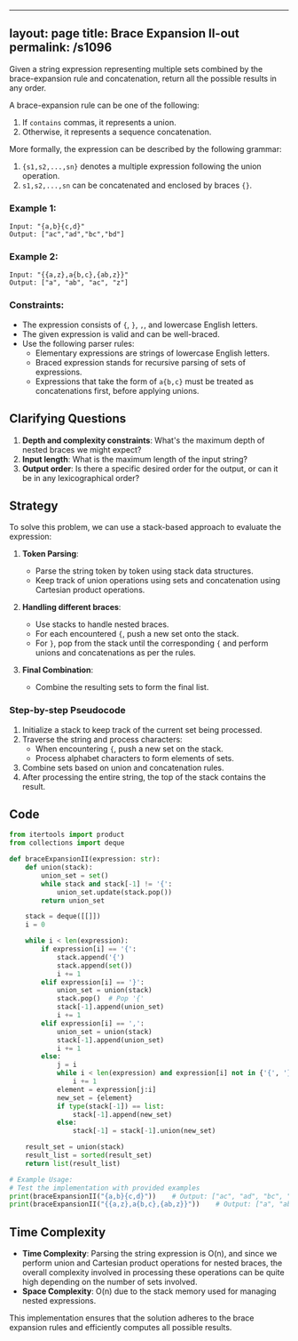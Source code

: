 
---
layout: page
title:  Brace Expansion II-out
permalink: /s1096
---

Given a string expression representing multiple sets combined by the brace-expansion rule and concatenation, return all the possible results in any order. 

A brace-expansion rule can be one of the following:

1. If `contains` commas, it represents a union.
2. Otherwise, it represents a sequence concatenation.

More formally, the expression can be described by the following grammar:

1. `{s1,s2,...,sn}` denotes a multiple expression following the union operation.
2. `s1,s2,...,sn` can be concatenated and enclosed by braces `{}`.

### Example 1:
```
Input: "{a,b}{c,d}"
Output: ["ac","ad","bc","bd"]
```

### Example 2:
```
Input: "{{a,z},a{b,c},{ab,z}}"
Output: ["a", "ab", "ac", "z"]
```

### Constraints:
- The expression consists of `{`, `}`, `,`, and lowercase English letters.
- The given expression is valid and can be well-braced.
- Use the following parser rules:
  - Elementary expressions are strings of lowercase English letters.
  - Braced expression stands for recursive parsing of sets of expressions.
  - Expressions that take the form of `a{b,c}` must be treated as concatenations first, before applying unions.

## Clarifying Questions

1. **Depth and complexity constraints**: What's the maximum depth of nested braces we might expect?
2. **Input length**: What is the maximum length of the input string?
3. **Output order**: Is there a specific desired order for the output, or can it be in any lexicographical order?

## Strategy

To solve this problem, we can use a stack-based approach to evaluate the expression:

1. **Token Parsing**:
    - Parse the string token by token using stack data structures.
    - Keep track of union operations using sets and concatenation using Cartesian product operations.

2. **Handling different braces**:
    - Use stacks to handle nested braces.
    - For each encountered `{`, push a new set onto the stack.
    - For `}`, pop from the stack until the corresponding `{` and perform unions and concatenations as per the rules.

3. **Final Combination**:
    - Combine the resulting sets to form the final list.

### Step-by-step Pseudocode

1. Initialize a stack to keep track of the current set being processed.
2. Traverse the string and process characters:
    - When encountering `{`, push a new set on the stack.
    - Process alphabet characters to form elements of sets.
3. Combine sets based on union and concatenation rules.
4. After processing the entire string, the top of the stack contains the result.

## Code

```python
from itertools import product
from collections import deque

def braceExpansionII(expression: str):
    def union(stack):
        union_set = set()
        while stack and stack[-1] != '{':
            union_set.update(stack.pop())
        return union_set

    stack = deque([[]])
    i = 0

    while i < len(expression):
        if expression[i] == '{':
            stack.append('{')
            stack.append(set())
            i += 1
        elif expression[i] == '}':
            union_set = union(stack)
            stack.pop()  # Pop '{'
            stack[-1].append(union_set)
            i += 1
        elif expression[i] == ',':
            union_set = union(stack)
            stack[-1].append(union_set)
            i += 1
        else:
            j = i
            while i < len(expression) and expression[i] not in {'{', '}', ','}:
                i += 1
            element = expression[j:i]
            new_set = {element}
            if type(stack[-1]) == list:
                stack[-1].append(new_set)
            else:
                stack[-1] = stack[-1].union(new_set)

    result_set = union(stack)
    result_list = sorted(result_set)
    return list(result_list)

# Example Usage:
# Test the implementation with provided examples
print(braceExpansionII("{a,b}{c,d}"))    # Output: ["ac", "ad", "bc", "bd"]
print(braceExpansionII("{{a,z},a{b,c},{ab,z}}"))    # Output: ["a", "ab","ac", "z"]
```

## Time Complexity

- **Time Complexity**: Parsing the string expression is O(n), and since we perform union and Cartesian product operations for nested braces, the overall complexity involved in processing these operations can be quite high depending on the number of sets involved.
- **Space Complexity**: O(n) due to the stack memory used for managing nested expressions.

This implementation ensures that the solution adheres to the brace expansion rules and efficiently computes all possible results.